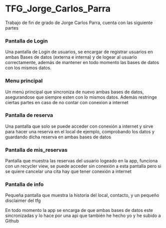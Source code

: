 # TFG_Jorge_Carlos_Parra
Trabajo de fin de grado de Jorge Carlos Parra, cuenta con las siguiente partes
<h3>Pantalla de Login</h3>
Una pantalla de Login de usuarios, se encargar de registrar usuarios en ambas Bases de datos (externa e interna) y de logear al usuario correctamente, además de 
mantener en todo momento las bases de datos con los mismos datos.
<h3>Menu principal</h3>
Un menú principal que sincroniza de nuevo ambas bases de datos, asegurandose que siempre esten con lo mismos datos. Además restringe ciertas partes en caso de no 
contar con conexion a internet
<h3>Pantalla de reserva</h3>
Una pantalla que solo se puede acceder con conexión a internet y sirve para hacer una reserva en el local de ejemplo, comprobando los datos y guardando dicha reserva
en ambas bases de datos
<h3>Pantalla de mis_reservas</h3>
Pantalla que muestra las reservas del usuario logeado en la app, funciona con un recycler view, se puede acceder sin conexión a esta pantalla pero si se quiere
cancelar una cita hay que tener conexión a internet
<h3>Pantalla de info</h3>
Pequeña pantalla que muestra la historia del local, contacto, y un pequeño disclaimer del tfg

En todo momento la app se encarga de que ambas bases de datos este sincronizadas y lo hace por una api que también he hecho yo y he subido a Github
